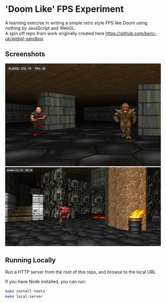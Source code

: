 # 'Doom Like' FPS Experiment

A learning exercise in writing a simple retro style FPS like Doom using nothing by JavaScript and WebGL.  
A spin off repo from work originally created here https://github.com/benc-uk/webgl-sandbox

## Screenshots

![screenshot](./etc/oldish.png)
![screenshot](./etc/demo.png)

## Running Locally

Run a HTTP server from the root of this repo, and browse to the local URL

If you have Node installed, you can run:

```bash
make install-tools
make local-server
```